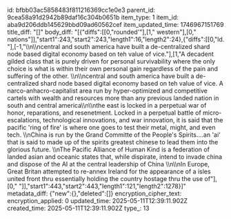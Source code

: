 id: bfbb03ac5858483f811216369cc1e0e3
parent_id: 9cea58a91d2942b89daf16c304b0651b
item_type: 1
item_id: aba9d206ddb145629bbd09ad60562cef
item_updated_time: 1746967151769
title_diff: "[]"
body_diff: "[{\"diffs\":[[0,\"rounded'\"],[1,\" western\"],[0,\" nations\"]],\"start1\":243,\"start2\":243,\"length1\":16,\"length2\":24},{\"diffs\":[[0,\"ld. \"],[-1,\"\\\n\\\ncentral and south america have built a de-centralized shard node based digital economy based on teh value of vice.\"],[1,\"A decadent gilded class that is purely driven for personal survivability where the only choice is what is within their own personal gain regardless of the pain and suffering of the other.  \\\n\\\ncentral and south america have built a de-centralized shard node based digital economy based on teh value of vice. A narco-anhacro-capitalist area run by hyper-optimized and competitive cartels with wealth and resources more than any previous landed nation in south and central america\\\n\\\nthe east is locked in a perpetual war of honor, reparations, and resenetment. Locked in a perpetual battle of micro-escalations, technological innovations, and war innovation, it is said that the pacific 'ring of fire' is where one goes to test their metal, might, and even tech. \\\nChina is run by the Grand Committe of the People's Spirits....an 'ai' that is said to made up of the spirits greatest chinese to lead them into the glorious future. \\\nThe Pacific Alliance of Human Kind is a federation of landed asian and oceanic states that, while dispirate, intend to invade china and dispose of the AI at the central leadership of China \\\n\\\nIn Europe, Great Britan attempted to re-annex Ireland for the appearance of a isles united front thru essentially holding the country hostage thru the use of\"],[0,\" \"]],\"start1\":443,\"start2\":443,\"length1\":121,\"length2\":1278}]"
metadata_diff: {"new":{},"deleted":[]}
encryption_cipher_text: 
encryption_applied: 0
updated_time: 2025-05-11T12:39:11.902Z
created_time: 2025-05-11T12:39:11.902Z
type_: 13